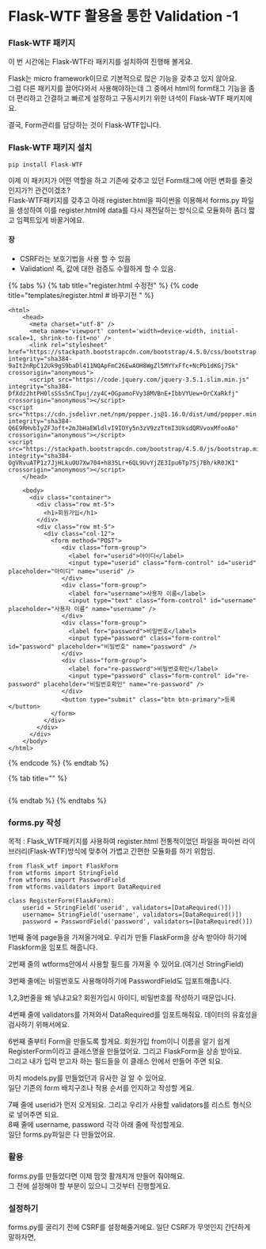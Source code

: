 # Flask-WTF 활용을 통한 Validation -1

### Flask-WTF 패키지 

  
이 번 시간에는 Flask-WTF라 패키지를 설치하여 진행해 볼게요.   
   
Flask는 micro framework이므로 기본적으로 많은 기능을 갖추고 있지 않아요.   
그럼 다른 패키지를 끌어다와서 사용해야하는데 그 중에서 html의 form태그 기능을 좀더 편리하고 간결하고 빠르게 설정하고 구동시키기 위한 녀석이 Flask-WTF 패키지에요.   
  
결국, Form관리를 담당하는 것이 Flask-WTF입니다.  


### Flask-WTF 패키지 설치 

```text
pip install Flask-WTF
```

  
이제 이 패키지가 어떤 역할을 하고 기존에 갖추고 있던 Form태그에 어떤 변화를 줄것인지가?! 관건이겠조?   
Flask-WTF패키지를 갖추고 아래 register.html을 파이썬을 이용해서 forms.py 파일을 생성하여 이를 register.html에 data를 다시 재전달하는 방식으로 모듈화하 좀더 짧고 임펙트있게  바꿀거에요.  


#### 장

* CSRF라는 보호기법을 사용 할 수 있음 
* Validation! 즉, 값에 대한 검증도 수월하게 할 수 있음.

{% tabs %}
{% tab title="register.html 수정전" %}
{% code title="templates/register.html \# 바꾸기전 " %}
```text
<html>
    <head>
      <meta charset="utf-8" />
      <meta name='viewport' content='width=device-width, initial-scale=1, shrink-to-fit=no' />
      <link rel="stylesheet" href="https://stackpath.bootstrapcdn.com/bootstrap/4.5.0/css/bootstrap.min.css" integrity="sha384-9aIt2nRpC12Uk9gS9baDl411NQApFmC26EwAOH8WgZl5MYYxFfc+NcPb1dKGj7Sk" crossorigin="anonymous">
      <script src="https://code.jquery.com/jquery-3.5.1.slim.min.js" integrity="sha384-DfXdz2htPH0lsSSs5nCTpuj/zy4C+OGpamoFVy38MVBnE+IbbVYUew+OrCXaRkfj" crossorigin="anonymous"></script>
<script src="https://cdn.jsdelivr.net/npm/popper.js@1.16.0/dist/umd/popper.min.js" integrity="sha384-Q6E9RHvbIyZFJoft+2mJbHaEWldlvI9IOYy5n3zV9zzTtmI3UksdQRVvoxMfooAo" crossorigin="anonymous"></script>
<script src="https://stackpath.bootstrapcdn.com/bootstrap/4.5.0/js/bootstrap.min.js" integrity="sha384-OgVRvuATP1z7JjHLkuOU7Xw704+h835Lr+6QL9UvYjZE3Ipu6Tp75j7Bh/kR0JKI" crossorigin="anonymous"></script>
    </head>

    <body>
      <div class="container">
        <div class="row mt-5">
          <h1>회원가입</h1>
        </div>
        <div class="row mt-5">
          <div class="col-12">
            <form method="POST">
               <div class="form-group">
                 <label for="userid">아이디</label>
                 <input type="userid" class="form-control" id="userid" placeholder="아이디" name="userid" />
               </div>
               <div class="form-group">
                 <label for="username">사용자 이름</label>
                 <input type="text" class="form-control" id="username" placeholder="사용자 이름" name="username" />
               </div>
               <div class="form-group">
                 <label for="password">비밀번호</label>
                 <input type="password" class="form-control" id="password" placeholder="비밀번호" name="password" />
               </div>
               <div class="form-group">
                 <label for="re-password">비밀번호확인</label>
                 <input type="password" class="form-control" id="re-password" placeholder="비밀번호확인" name="re-password" />
               </div>
               <button type="submit" class="btn btn-primary">등록</button>
            </form>
          </div>
        </div>
      </div>
    </body>
</html>
```
{% endcode %}
{% endtab %}

{% tab title="" %}
```

```
{% endtab %}
{% endtabs %}

### forms.py 작성 

목적 : Flask\_WTF패키지를 사용하여 register.html 전통적이었던 파일을 파이썬 라이브러리\(Flask-WTF\)방식에 맞추어 가볍고 간편한 모듈화를 하기 위함임.

```text
from flask_wtf import FlaskForm
from wtforms import StringField
from wtforms import PasswordField
from wtforms.vaildators import DataRequired

class RegisterForm(FlaskForm): 
    userid = StringField('userid', validators=[DataRequired()])
    username= StringField('username', validators=[DataRequired()])
    password = PasswordField('password', validators=[DataRequired()])
```

1번째 줄에 page들을 가져올거에요. 우리가 만들 FlaskForm을 상속 받아야 하기에 Flaskform을 임포트 해줍니다.   
  
2번째 줄의 wtforms안에서 사용할 필드를 가져올 수 있어요.\(여기선 StringField\)  
  
3번째 줄에는 비밀번호도 사용해야하기에 PasswordField도 임포트해줍니다.   
  
1,2,3번줄을 왜 넣냐고요? 회원가입시 아이디, 비밀번호를 작성하기 때문입니다.

4번째 줄에 validators를 가져와서 DataRequired를 임포트해줘요. 데이터의 유효성을 검사하기 위해서에요.   
  
6번째 줄부터 Form을 만들도록 할게요. 회원가입 from이니 이름을 알기 쉽게 RegisterForm이라고 클래스명을 만들었어요. 그리고 FlaskForm을 상송 받아요.   
그리고  내가 입력 받고자 하는 필드들을 이 클래스 안에서 만들어 주면 되요. 

마치 models.py를 만들었던과 유사한 걸 알 수 있어요.   
일단 기존의 form 배치구조나 작용 순서를 인지하고 작성할 게요.   
  
7째 줄에 userid가 먼저 오게되요. 그리고 우리가 사용할 validators를 리스트 형식으로 넣어주면 되요.   
8째 줄에 username, password 각각 아래 줄에 작성할게요.   
일단 forms.py파일은 다 만들었어요.   


### 활용

forms.py를 만들었다면 이제 맘껏 활개치개 만들어 줘야해요.   
그 전에 설정해야 할 부분이 있으니 그것부터 진행할게요.   


### 설정하기 

forms.py를 굴리기 전에 CSRF를 설정해줄거에요. 일단 CSRF가 무엇인지 간단하게 말하자면, 

###  

  


